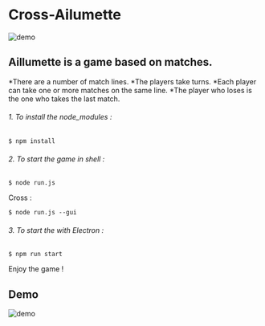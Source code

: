 # Cross-Ailumette

![demo](https://i.ibb.co/P5FC4v0/cross-ailumette.png)

## Aillumette is a game based on matches.

*There are a number of match lines.
*The players take turns.
*Each player can take one or more matches on the same line.
*The player who loses is the one who takes the last match.

###### 1. To install the node_modules :
```shell
$ npm install
```

###### 2. To start the game in shell :
```shell
$ node run.js
```
Cross :  
```shell
$ node run.js --gui
```
###### 3. To start the with Electron :
```shell
$ npm run start
```

Enjoy the game !

## Demo
![demo](https://i.ibb.co/QDssz57/Capture-d-e-cran-2021-02-24-a-09-24-03.png)
